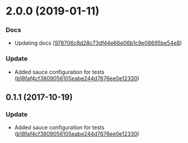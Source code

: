 <a name="2.0.0"></a>
# 2.0.0 (2019-01-11)


### Docs

* Updating docs ([978706c8d28c73df44e66e06b1c9e08695be54e8](https://github.com/advanced-rest-client/web-url-input/commit/978706c8d28c73df44e66e06b1c9e08695be54e8))

### Update

* Added sauce configuration for tests ([b18faf4cf3809056105eabe244d7676ee0e12330](https://github.com/advanced-rest-client/web-url-input/commit/b18faf4cf3809056105eabe244d7676ee0e12330))



<a name="0.1.1"></a>
## 0.1.1 (2017-10-19)


### Update

* Added sauce configuration for tests ([b18faf4cf3809056105eabe244d7676ee0e12330](https://github.com/advanced-rest-client/web-url-input/commit/b18faf4cf3809056105eabe244d7676ee0e12330))



